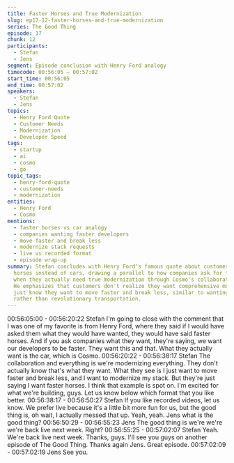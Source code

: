 ```yaml
---
title: Faster Horses and True Modernization
slug: ep17-12-faster-horses-and-true-modernization
series: The Good Thing
episode: 17
chunk: 12
participants:
  - Stefan
  - Jens
segment: Episode conclusion with Henry Ford analogy
timecode: 00:56:05 – 00:57:02
start_time: 00:56:05
end_time: 00:57:02
speakers:
  - Stefan
  - Jens
topics:
  - Henry Ford Quote
  - Customer Needs
  - Modernization
  - Developer Speed
tags:
  - startup
  - ai
  - cosmo
  - go
topic_tags:
  - henry-ford-quote
  - customer-needs
  - modernization
entities:
  - Henry Ford
  - Cosmo
mentions:
  - faster horses vs car analogy
  - companies wanting faster developers
  - move faster and break less
  - modernize stack requests
  - live vs recorded format
  - episode wrap-up
summary: Stefan concludes with Henry Ford's famous quote about customers wanting faster
  horses instead of cars, drawing a parallel to how companies ask for faster developers
  when they actually need true modernization through Cosmo's collaboration platform.
  He emphasizes that customers don't realize they want comprehensive modernization—they
  just know they want to move faster and break less, similar to wanting faster horses
  rather than revolutionary transportation.
---
```


00:56:05:00 - 00:56:20:22
Stefan
I'm going to close with the comment that I was one of my favorite is from Henry Ford, where
they said if I would have asked them what they would have wanted, they would have said faster
horses. And if you ask companies what they want, they're saying, we want our developers to be
faster. They want this and that. What they actually want is the car, which is Cosmo.
00:56:20:22 - 00:56:38:17
Stefan
The collaboration and everything is we're modernizing everything. They don't actually know
that's what they want. What they see is I just want to move faster and break less, and I want to
modernize my stack. But they're just saying I want faster horses. I think that example is spot on.
I'm excited for what we're building, guys. Let us know below which format that you like better.
00:56:38:17 - 00:56:50:27
Stefan
If you like recorded videos, let us know. We prefer live because it's a little bit more fun for us, but
the good thing is, oh wait, I actually messed that up. Yeah, yeah. Jens what is the good thing?
00:56:50:29 - 00:56:55:23
Jens
The good thing is we're we're we're back live next week. Right?
00:56:55:25 - 00:57:02:07
Stefan
Yeah. We're back live next week. Thanks, guys. I'll see you guys on another episode of The
Good Thing. Thanks again Jens. Great episode.
00:57:02:09 - 00:57:02:19
Jens
See you.